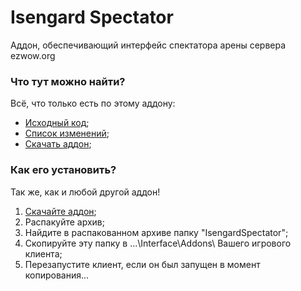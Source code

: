 # Isengard Spectator #

Аддон, обеспечивающий интерфейс спектатора арены сервера ezwow.org

### Что тут можно найти? ###
Всё, что только есть по этому аддону:

* [Исходный код](https://bitbucket.org/loTEDve/ezspectator/src);
* [Список изменений](https://bitbucket.org/loTEDve/ezspectator/commits/);
* [Скачать аддон](https://bitbucket.org/loTEDve/ezspectator/get/master.zip);

### Как его установить? ###
Так же, как и любой другой аддон!

1. [Скачайте аддон](https://bitbucket.org/loTEDve/ezspectator/get/master.zip);
1. Распакуйте архив;
1. Найдите в распакованном архиве папку "IsengardSpectator";
1. Скопируйте эту папку в ...\Interface\Addons\ Вашего игрового клиента;
1. Перезапустите клиент, если он был запущен в момент копирования...